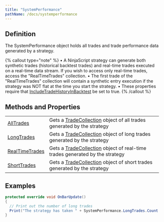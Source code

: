 ```yaml
---
title: "SystemPerformance"
pathName: /docs/systemperformance
---
```


## Definition

The SystemPerformance object holds all trades and trade performance data generated by a strategy.

{% callout type="note" %}
• A NinjaScript strategy can generate both synthetic trades (historical backtest trades) and real-time trades executed on a real-time data stream. If you wish to access only real-time trades, access the "RealTimeTrades" collection.
• The first trade of the "RealTimeTrades" collection will contain a synthetic entry execution if the strategy was NOT flat at the time you start the strategy.
• These properties require that [IncludeTradeHistoryInBacktest](/docs/desktop/includetradehistoryinbacktest) be set to true.
{% /callout %}

## Methods and Properties

|  |  |
| --- | --- |
| [AllTrades](/docs/desktop/alltrades) | Gets a [TradeCollection](/docs/desktop/tradecollection) object of all trades generated by the strategy |
| [LongTrades](/docs/desktop/longtrades) | Gets a [TradeCollection](/docs/desktop/tradecollection) object of long trades generated by the strategy |
| [RealTimeTrades](/docs/desktop/realtimetrades) | Gets a [TradeCollection](/docs/desktop/tradecollection) object of real-time trades generated by the strategy |
| [ShortTrades](/docs/desktop/shorttrades) | Gets a [TradeCollection](/docs/desktop/tradecollection) object of short trades generated by the strategy |

## Examples

```csharp
protected override void OnBarUpdate()
{
  // Print out the number of long trades
  Print("The strategy has taken " + SystemPerformance.LongTrades.Count + " long trades.");
}
```
